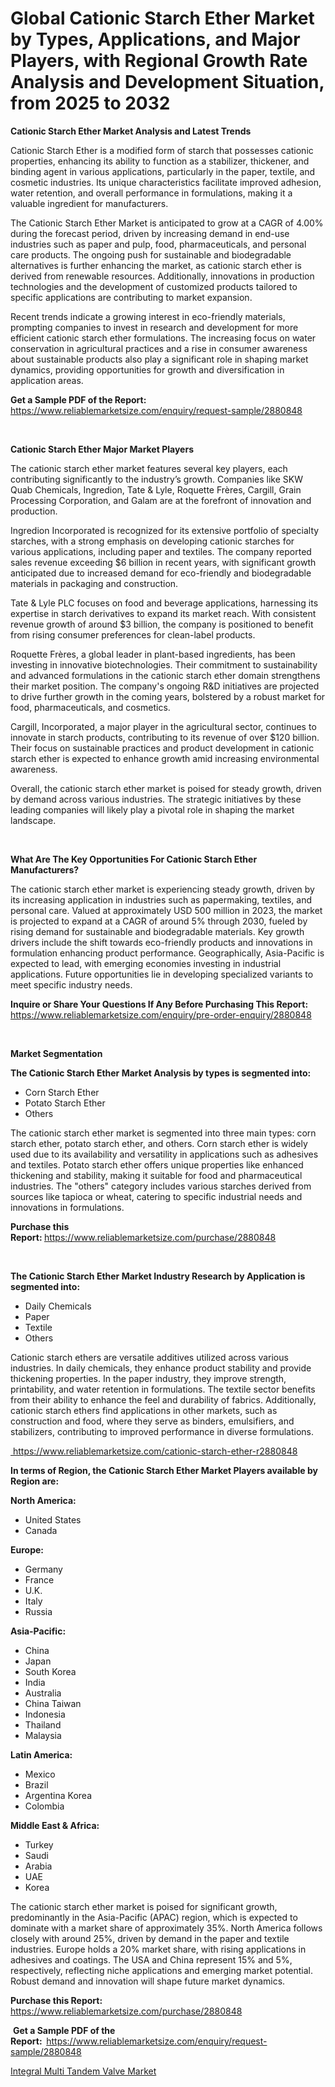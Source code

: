 <p><h1>Global Cationic Starch Ether Market by Types, Applications, and Major Players, with Regional Growth Rate Analysis and Development Situation, from 2025 to 2032</h1></p><p><strong>Cationic Starch Ether Market Analysis and Latest Trends</strong></p>
<p><p>Cationic Starch Ether is a modified form of starch that possesses cationic properties, enhancing its ability to function as a stabilizer, thickener, and binding agent in various applications, particularly in the paper, textile, and cosmetic industries. Its unique characteristics facilitate improved adhesion, water retention, and overall performance in formulations, making it a valuable ingredient for manufacturers.</p><p>The Cationic Starch Ether Market is anticipated to grow at a CAGR of 4.00% during the forecast period, driven by increasing demand in end-use industries such as paper and pulp, food, pharmaceuticals, and personal care products. The ongoing push for sustainable and biodegradable alternatives is further enhancing the market, as cationic starch ether is derived from renewable resources. Additionally, innovations in production technologies and the development of customized products tailored to specific applications are contributing to market expansion.</p><p>Recent trends indicate a growing interest in eco-friendly materials, prompting companies to invest in research and development for more efficient cationic starch ether formulations. The increasing focus on water conservation in agricultural practices and a rise in consumer awareness about sustainable products also play a significant role in shaping market dynamics, providing opportunities for growth and diversification in application areas.</p></p>
<p><strong>Get a Sample PDF of the Report:&nbsp;</strong> <a href="https://www.reliablemarketsize.com/enquiry/request-sample/2880848?utm_campaign=2755&utm_medium=2&utm_source=Github&utm_content=ia&utm_term=12032025&utm_id=cationic-starch-ether">https://www.reliablemarketsize.com/enquiry/request-sample/2880848</a></p>
<p>&nbsp;</p>
<p><strong>Cationic Starch Ether Major Market Players</strong></p>
<p><p>The cationic starch ether market features several key players, each contributing significantly to the industry’s growth. Companies like SKW Quab Chemicals, Ingredion, Tate & Lyle, Roquette Frères, Cargill, Grain Processing Corporation, and Galam are at the forefront of innovation and production.</p><p>Ingredion Incorporated is recognized for its extensive portfolio of specialty starches, with a strong emphasis on developing cationic starches for various applications, including paper and textiles. The company reported sales revenue exceeding $6 billion in recent years, with significant growth anticipated due to increased demand for eco-friendly and biodegradable materials in packaging and construction.</p><p>Tate & Lyle PLC focuses on food and beverage applications, harnessing its expertise in starch derivatives to expand its market reach. With consistent revenue growth of around $3 billion, the company is positioned to benefit from rising consumer preferences for clean-label products.</p><p>Roquette Frères, a global leader in plant-based ingredients, has been investing in innovative biotechnologies. Their commitment to sustainability and advanced formulations in the cationic starch ether domain strengthens their market position. The company's ongoing R&D initiatives are projected to drive further growth in the coming years, bolstered by a robust market for food, pharmaceuticals, and cosmetics.</p><p>Cargill, Incorporated, a major player in the agricultural sector, continues to innovate in starch products, contributing to its revenue of over $120 billion. Their focus on sustainable practices and product development in cationic starch ether is expected to enhance growth amid increasing environmental awareness.</p><p>Overall, the cationic starch ether market is poised for steady growth, driven by demand across various industries. The strategic initiatives by these leading companies will likely play a pivotal role in shaping the market landscape.</p></p>
<p>&nbsp;</p>
<p><strong>What Are The Key Opportunities For Cationic Starch Ether Manufacturers?</strong></p>
<p><p>The cationic starch ether market is experiencing steady growth, driven by its increasing application in industries such as papermaking, textiles, and personal care. Valued at approximately USD 500 million in 2023, the market is projected to expand at a CAGR of around 5% through 2030, fueled by rising demand for sustainable and biodegradable materials. Key growth drivers include the shift towards eco-friendly products and innovations in formulation enhancing product performance. Geographically, Asia-Pacific is expected to lead, with emerging economies investing in industrial applications. Future opportunities lie in developing specialized variants to meet specific industry needs.</p></p>
<p><strong>Inquire or Share Your Questions If Any Before Purchasing This Report:</strong> <a href="https://www.reliablemarketsize.com/enquiry/pre-order-enquiry/2880848?utm_campaign=2755&utm_medium=2&utm_source=Github&utm_content=ia&utm_term=12032025&utm_id=cationic-starch-ether">https://www.reliablemarketsize.com/enquiry/pre-order-enquiry/2880848</a></p>
<p>&nbsp;</p>
<p><strong>Market Segmentation</strong></p>
<p><strong>The Cationic Starch Ether Market Analysis by types is segmented into:</strong></p>
<p><ul><li>Corn Starch Ether</li><li>Potato Starch Ether</li><li>Others</li></ul></p>
<p><p>The cationic starch ether market is segmented into three main types: corn starch ether, potato starch ether, and others. Corn starch ether is widely used due to its availability and versatility in applications such as adhesives and textiles. Potato starch ether offers unique properties like enhanced thickening and stability, making it suitable for food and pharmaceutical industries. The "others" category includes various starches derived from sources like tapioca or wheat, catering to specific industrial needs and innovations in formulations.</p></p>
<p><strong>Purchase this Report:&nbsp;</strong><a href="https://www.reliablemarketsize.com/purchase/2880848?utm_campaign=2755&utm_medium=2&utm_source=Github&utm_content=ia&utm_term=12032025&utm_id=cationic-starch-ether">https://www.reliablemarketsize.com/purchase/2880848</a></p>
<p>&nbsp;</p>
<p><strong>The Cationic Starch Ether Market Industry Research by Application is segmented into:</strong></p>
<p><ul><li>Daily Chemicals</li><li>Paper</li><li>Textile</li><li>Others</li></ul></p>
<p><p>Cationic starch ethers are versatile additives utilized across various industries. In daily chemicals, they enhance product stability and provide thickening properties. In the paper industry, they improve strength, printability, and water retention in formulations. The textile sector benefits from their ability to enhance the feel and durability of fabrics. Additionally, cationic starch ethers find applications in other markets, such as construction and food, where they serve as binders, emulsifiers, and stabilizers, contributing to improved performance in diverse formulations.</p></p>
<p><a href="https://www.reliablemarketsize.com/cationic-starch-ether-r2880848?utm_campaign=2755&utm_medium=2&utm_source=Github&utm_content=ia&utm_term=12032025&utm_id=cationic-starch-ether">&nbsp;https://www.reliablemarketsize.com/cationic-starch-ether-r2880848</a></p>
<p><strong>In terms of Region, the Cationic Starch Ether Market Players available by Region are:</strong></p>
<p>
    <p> <strong> North America: </strong>
        <ul>
            <li>United States</li>
            <li>Canada</li>
        </ul>
        </p> 
    <p> <strong> Europe: </strong>
        <ul>
            <li>Germany</li>
            <li>France</li>
            <li>U.K.</li>
            <li>Italy</li>
            <li>Russia</li>
        </ul>
        </p> 
    <p> <strong> Asia-Pacific: </strong>
        <ul>
            <li>China</li>
            <li>Japan</li>
            <li>South Korea</li>
            <li>India</li>
            <li>Australia</li>
            <li>China Taiwan</li>
            <li>Indonesia</li>
            <li>Thailand</li>
            <li>Malaysia</li>
        </ul>
        </p> 
    <p> <strong> Latin America: </strong>
        <ul>
            <li>Mexico</li>
            <li>Brazil</li>
            <li>Argentina Korea</li>
            <li>Colombia</li>
        </ul>
        </p> 
    <p> <strong> Middle East & Africa: </strong>
        <ul>
            <li>Turkey</li>
            <li>Saudi</li>
            <li>Arabia</li>
            <li>UAE</li>
            <li>Korea</li>
        </ul>
    </p>
    </p>
<p><p>The cationic starch ether market is poised for significant growth, predominantly in the Asia-Pacific (APAC) region, which is expected to dominate with a market share of approximately 35%. North America follows closely with around 25%, driven by demand in the paper and textile industries. Europe holds a 20% market share, with rising applications in adhesives and coatings. The USA and China represent 15% and 5%, respectively, reflecting niche applications and emerging market potential. Robust demand and innovation will shape future market dynamics.</p></p>
<p><strong>Purchase this Report: </strong><a href="https://www.reliablemarketsize.com/purchase/2880848?utm_campaign=2755&utm_medium=2&utm_source=Github&utm_content=ia&utm_term=12032025&utm_id=cationic-starch-ether">https://www.reliablemarketsize.com/purchase/2880848</a></p>
<p>&nbsp;<strong>Get a Sample PDF of the Report:&nbsp;&nbsp;</strong><a href="https://www.reliablemarketsize.com/enquiry/request-sample/2880848?utm_campaign=2755&utm_medium=2&utm_source=Github&utm_content=ia&utm_term=12032025&utm_id=cationic-starch-ether">https://www.reliablemarketsize.com/enquiry/request-sample/2880848</a></p>
<p><strong></strong></p>
<p><p><a href="https://github.com/pimanoruman/Market-Research-Report-List-1/blob/main/integral-multi-tandem-valve-market.md?utm_campaign=2755&utm_medium=2&utm_source=Github&utm_content=ia&utm_term=12032025&utm_id=cationic-starch-ether">Integral Multi Tandem Valve Market</a></p></p>